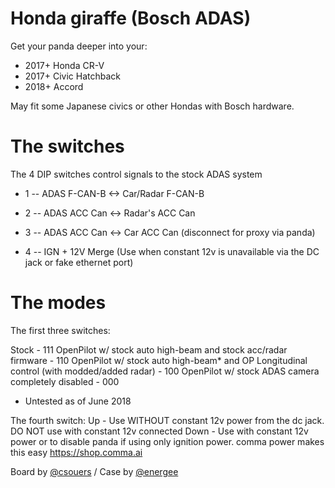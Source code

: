 Honda giraffe (Bosch ADAS)
====

Get your panda deeper into your:

- 2017+ Honda CR-V
- 2017+ Civic Hatchback
- 2018+ Accord

May fit some Japanese civics or other Hondas with Bosch hardware.

The switches
====

The 4 DIP switches control signals to the stock ADAS system

- 1 -- ADAS F-CAN-B <-> Car/Radar F-CAN-B

- 2 -- ADAS ACC Can <-> Radar's ACC Can

- 3 -- ADAS ACC Can <-> Car ACC Can (disconnect for proxy via panda)

- 4 -- IGN + 12V Merge (Use when constant 12v is unavailable via the DC jack or fake ethernet port)

The modes
====
The first three switches:

Stock - 111
OpenPilot w/ stock auto high-beam and stock acc/radar firmware - 110
OpenPilot w/ stock auto high-beam* and OP Longitudinal control (with modded/added radar) - 100
OpenPilot w/ stock ADAS camera completely disabled - 000

* Untested as of June 2018

The fourth switch:
Up - Use WITHOUT constant 12v power from the dc jack. DO NOT use with constant 12v connected
Down - Use with constant 12v power or to disable panda if using only ignition power. comma power makes this easy https://shop.comma.ai


Board by [@csouers](https://github.com/csouers) / Case by [@energee](https://github.com/energee)

